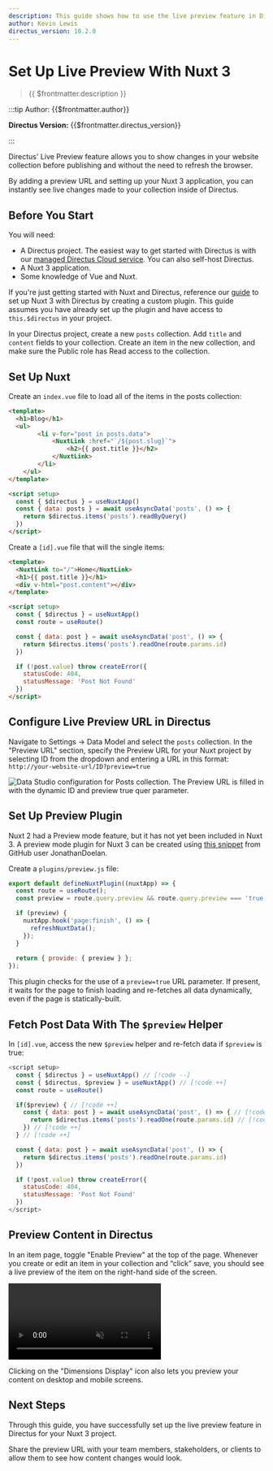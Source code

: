 ```yaml
---
description: This guide shows how to use the live preview feature in Directus when using a Nuxt 3 application.
author: Kevin Lewis
directus_version: 10.2.0
---
```


# Set Up Live Preview With Nuxt 3

> {{ $frontmatter.description }}

:::tip Author: {{$frontmatter.author}}

**Directus Version:** {{$frontmatter.directus_version}}

:::

Directus' Live Preview feature allows you to show changes in your website collection before publishing and without the need to refresh the browser.

By adding a preview URL and setting up your Nuxt 3 application, you can instantly see live changes made to your collection inside of Directus.

## Before You Start

You will need:

- A Directus project. The easiest way to get started with Directus is with our [managed Directus Cloud service](https://directus.cloud). You can also self-host Directus.
- A Nuxt 3 application.
- Some knowledge of Vue and Nuxt.

If you're just getting started with Nuxt and Directus, reference our [guide](/guides/headless-cms/build-static-website/nuxt-3.html) to set up Nuxt 3 with Directus by creating a custom plugin. This guide assumes you have already set up the plugin and have access to `this.$directus` in your project.

In your Directus project, create a new `posts` collection. Add `title` and `content` fields to your collection. Create an item in the new collection, and make sure the Public role has Read access to the collection.

## Set Up Nuxt

Create an `index.vue` file to load all of the items in the posts collection:

```html
<template>
  <h1>Blog</h1>
  <ul>
		<li v-for="post in posts.data">
			<NuxtLink :href="`/${post.slug}`">
				<h2>{{ post.title }}</h2>
			</NuxtLink>
		</li>
	</ul>
</template>

<script setup>
  const { $directus } = useNuxtApp()
  const { data: posts } = await useAsyncData('posts', () => {
    return $directus.items('posts').readByQuery()
  })
</script>
```

Create a `[id].vue` file that will the single items:

```html
<template>
  <NuxtLink to="/">Home</NuxtLink>
  <h1>{{ post.title }}</h1>
  <div v-html="post.content"></div>
</template>

<script setup>
  const { $directus } = useNuxtApp()
  const route = useRoute()

  const { data: post } = await useAsyncData('post', () => {
    return $directus.items('posts').readOne(route.params.id)
  })

  if (!post.value) throw createError({
    statusCode: 404,
    statusMessage: 'Post Not Found'
  })
</script>
```

## Configure Live Preview URL in Directus

Navigate to Settings -> Data Model and select the `posts` collection. In the "Preview URL" section, specify the Preview URL for your Nuxt project by selecting ID from the dropdown and entering a URL in this format:
`http://your-website-url/ID?preview=true`

![Data Studio configuration for Posts collection. The Preview URL is filled in with the dynamic ID and preview true quer parameter.](https://marketing.directus.app/assets/6ce322ac-03b1-4555-a7cf-0f33a1d941a7)

## Set Up Preview Plugin

Nuxt 2 had a Preview mode feature, but it has not yet been included in Nuxt 3. A preview mode plugin for Nuxt 3 can be created using [this snippet](https://github.com/nuxt/nuxt/discussions/18407) from GitHub user JonathanDoelan. 

Create a `plugins/preview.js` file:

```js
export default defineNuxtPlugin((nuxtApp) => {
  const route = useRoute();
  const preview = route.query.preview && route.query.preview === 'true';

  if (preview) {
    nuxtApp.hook('page:finish', () => {
      refreshNuxtData();
    });
  }
  
  return { provide: { preview } };
});
```

This plugin checks for the use of a `preview=true` URL parameter. If present, it waits for the page to finish loading and re-fetches all data dynamically, even if the page is statically-built. 

## Fetch Post Data With The `$preview` Helper

In `[id].vue`, access the new `$preview` helper and re-fetch data if `$preview` is true:

```js
<script setup>
  const { $directus } = useNuxtApp() // [!code --]
  const { $directus, $preview } = useNuxtApp() // [!code ++]
  const route = useRoute()

  if($preview) { // [!code ++]
    const { data: post } = await useAsyncData('post', () => { // [!code ++]
      return $directus.items('posts').readOne(route.params.id) // [!code ++]
    }) // [!code ++]
  } // [!code ++]

  const { data: post } = await useAsyncData('post', () => {
    return $directus.items('posts').readOne(route.params.id)
  })

  if (!post.value) throw createError({
    statusCode: 404,
    statusMessage: 'Post Not Found'
  })
</script>
```

## Preview Content in Directus

In an item page, toggle "Enable Preview" at the top of the page. Whenever you create or edit an item in your collection
and “click” save, you should see a live preview of the item on the right-hand side of the screen.

<!-- VIDEO -->


<video title="Enable Preview Mode in Directus" autoplay playsinline muted loop controls>
	<source src="https://marketing.directus.app/assets/4aa9a902-1724-4c3b-b7ef-66265215df7b.mp4" type="video/mp4" />
</video>

Clicking on the "Dimensions Display" icon also lets you preview your content on desktop and mobile screens.

## Next Steps

Through this guide, you have successfully set up the live preview feature in Directus for your Nuxt 3 project.

Share the preview URL with your team members, stakeholders, or clients to allow them to see how content changes would look.

